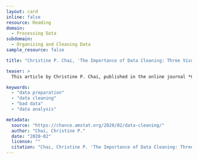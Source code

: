```yaml
---
layout: card
inline: false
resource: Reading
domain:
  - Processing Data
subdomain:
  - Organizing and Cleaning Data
sample_resource: false

title: "Christine P. Chai, 'The Importance of Data Cleaning: Three Visualization Examples'"

teaser: >
  This article by Christine P. Chai, published in the online journal *CHANCE* by the American Statistical Association, establishes the importance of data preparation by providing examples of how inadequate data preparation can dramatically impact analysis.  Making sure your data is sound, representative, and in a format susceptible to analysis, is vital to both descriptive and inferential statistics.  The case studies Chai introduces demonstrate why data inspection and preparation is such an important part of the data science life cycle.

keywords:
  - "data preparation"
  - "data cleaning"
  - "bad data"
  - "data analysis"

metadata:
  source: "https://chance.amstat.org/2020/02/data-cleaning/"
  author: "Chai, Christine P."
  date: "2020-02"
  license: ""
  citation: "Chai, Christine P. 'The Importance of Data Cleaning: Three Visualization Examples.' _CHANCE_, American Statistical Association, Feb. 2020, https://chance.amstat.org/2020/02/data-cleaning/." Accessed 31 July 2024."
---
```


